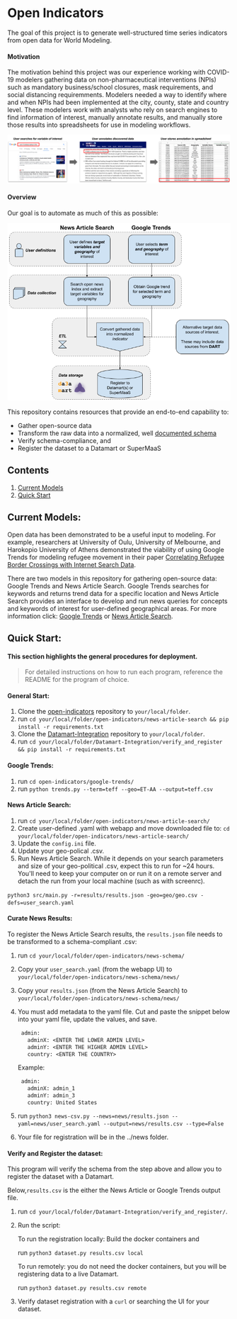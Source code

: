 # Open Indicators

The goal of this project is to generate well-structured time series indicators from open data for World Modeling. 

#### Motivation
The motivation behind this project was our experience working with COVID-19 modelers gathering data on non-pharmaceutical interventions (NPIs) such as mandatory business/school closures, mask requirements, and social distancing requiremments. Modelers needed a way to identify where and when NPIs had been implemented at the city, county, state and country level. These modelers work with analysts who rely on search engines to find information of interest, manually annotate results, and manually store those results into spreadsheets for use in modeling workflows. 

![Workflow](imgs/Open-Indicators-Workflow.png)

#### Overview
Our goal is to automate as much of this as possible:

![Architecture](imgs/architecture.png)

This repository contains resources that provide an end-to-end capability to:

  - Gather open-source data
  - Transform the raw data into a normalized, well [documented schema](https://docs.google.com/spreadsheets/d/1BI0hsomtAyuzDTwc-7EgDxx8y1uTpsmeGWaEEPUGCXc/edit#gid=0)
  - Verify schema-compliance, and 
  - Register the dataset to a Datamart or SuperMaaS 


## Contents
1. [Current Models](#current-models)
2. [Quick Start](#quick-start)


## Current Models:

Open data has been demonstrated to be a useful input to modeling. For example, researchers at University of Oulu, University of Melbourne, and Harokopio University of Athens demonstrated the viability of using Google Trends for modeling refugee movement in their paper [Correlating Refugee Border Crossings with Internet Search Data](http://jultika.oulu.fi/files/nbnfi-fe201901222715.pdf).

There are two models in this repository for gathering open-source data: Google Trends and News Article Search. Google Trends searches for keywords and returns trend data for a specific location and News Article Search provides an interface to develop and run news queries for concepts and keywords of interest for user-defined geographical areas.  For more information click: [Google Trends](https://github.com/jataware/open_-indicators/tree/master/google-trends) or [News Article Search](https://github.com/jataware/open-indicators/tree/master/news-article-search).


## Quick Start:

#### This section highlights the general procedures for deployment. 

> For detailed instructions on how to run each program, reference the README for the program of choice.

#### General Start:

1. Clone the [open-indicators](https://github.com/jataware/open-indicators) repository to `your/local/folder`.
2. run `cd your/local/folder/open-indicators/news-article-search && pip install -r requirements.txt`
3. Clone the [Datamart-Integration](https://github.com/WorldModelers/Datamart-Integration) repository to `your/local/folder`.
4. run `cd your/local/folder/Datamart-Integration/verify_and_register && pip install -r requirements.txt`

#### Google Trends:

1. run `cd open-indicators/google-trends/`
2. run `python trends.py --term=teff --geo=ET-AA --output=teff.csv`

#### News Article Search:

1. run `cd your/local/folder/open-indicators/news-article-search/`
2. Create user-defined .yaml with webapp and move downloaded file to: `cd your/local/folder/open-indicators/news-article-search/`
3. Update the `config.ini` file.
4. Update your geo-polical .csv.
5. Run News Article Search. While it depends on your search parameters and size of your geo-political .csv, expect this to run for ~24 hours. You'll need to keep your computer on or run it on a remote server and detach the run from your local machine (such as with screenrc).

 `python3 src/main.py -r=results/results.json -geo=geo/geo.csv -defs=user_search.yaml`

#### Curate News Results:
To register the News Article Search results, the `results.json` file needs to be transformed to a schema-compliant .csv:

1. run `cd your/local/folder/open-indicators/news-schema/`
2. Copy your `user_search.yaml` (from the webapp UI) to `your/local/folder/open-indicators/news-schema/news/`
3. Copy your `results.json` (from the News Article Search) to `your/local/folder/open-indicators/news-schema/news/`
4. You must add metadata to the yaml file.  Cut and paste the snippet below into your yaml file, update the values, and save.

        admin:
          adminX: <ENTER THE LOWER ADMIN LEVEL>
          adminY: <ENTER THE HIGHER ADMIN LEVEL>
          country: <ENTER THE COUNTRY>

    Example:
    
        admin:
          adminX: admin_1
          adminY: admin_3
          country: United States

5. run `python3 news-csv.py --news=news/results.json --yaml=news/user_search.yaml --output=news/results.csv --type=False`
6. Your file for registration will be in the ../news folder. 
#### Verify and Register the dataset:

This program will verify the schema from the step above and allow you to register the dataset with a Datamart.

Below,`results.csv` is the either the News Article or Google Trends output file.
1. run `cd your/local/folder/Datamart-Integration/verify_and_register/`.
2. Run the script:
  
    To run the registration locally: Build the docker containers and

   run `python3 dataset.py results.csv local`

   To run remotely: you do not need the docker containers, but you will be registering data to a live Datamart.

   run `python3 dataset.py results.csv remote`

3. Verify dataset registration with a `curl` or searching the UI for your dataset.

